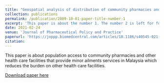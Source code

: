 ```yaml
---
title: "Geospatial analysis of distribution of community pharmacies and other health care facilities providing minor ailments services in Malaysia"
collection: publications
permalink: /publication/2009-10-01-paper-title-number-1
excerpt: 'This paper is about the number 1. The number 2 is left for future work.'
date: 2021-02-24
venue: 'Journal of Pharmaceutical Policy and Practice'
paperurl: 'https://joppp.biomedcentral.com/articles/10.1186/s40545-021-00308-9'
citation:
---
```

This paper is about population access to community pharmacies and other health care facilities that provide minor ailments services in Malaysia which reduces the burden on other health care facilities.

[Download paper here](https://www.researchgate.net/publication/349603175_Geospatial_analysis_of_distribution_of_community_pharmacies_and_other_health_care_facilities_providing_minor_ailments_services_in_Malaysia)

